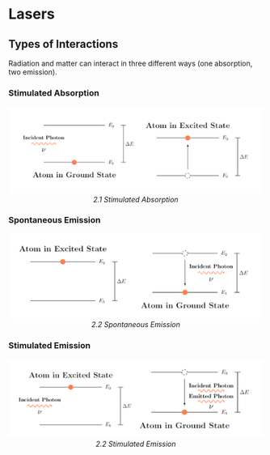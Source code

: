 # Lasers

## Types of Interactions

Radiation and matter can interact in three different ways (one absorption, two emission). 

### Stimulated Absorption

<p align="center">
    <img src="./img/03_induced_absorption.png"><br/>
    <i>2.1 Stimulated Absorption</i>
</p>

### Spontaneous Emission

<p align="center">
    <img src="./img/04_spontaneous_emission.png"><br/>
    <i>2.2 Spontaneous Emission</i>
</p>

### Stimulated Emission

<p align="center">
    <img src="./img/05_stimulated_emission.png"><br/>
    <i>2.2 Stimulated Emission</i>
</p>